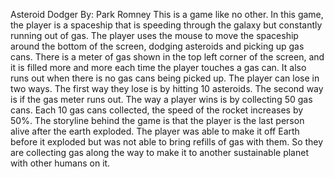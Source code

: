 Asteroid Dodger
By: Park Romney
This is a game like no other. In this game, the player is a spaceship that is speeding through the galaxy but constantly running out of gas. The player uses the mouse to move the spaceship around the bottom of the screen, dodging asteroids and picking up gas cans. There is a meter of gas shown in the top left corner of the screen, and it is filled more and more each time the player touches a gas can. It also runs out when there is no gas cans being picked up. The player can lose in two ways. The first way they lose is by hitting 10 asteroids. The second way is if the gas meter runs out. The way a player wins is by collecting 50 gas cans. Each 10 gas cans collected, the speed of the rocket increases by 50%. The storyline behind the game is that the player is the last person alive after the earth exploded. The player was able to make it off Earth before it exploded but was not able to bring refills of gas with them. So they are collecting gas along the way to make it to another sustainable planet with other humans on it.